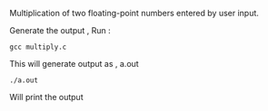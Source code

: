 Multiplication of two floating-point numbers entered by user input.

Generate the output , Run :

	gcc multiply.c

This will generate output as , a.out

	./a.out

Will print the output

